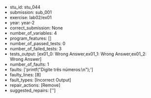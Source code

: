 - stu_id: stu_044	       
- submission: sub_001
- exercise: lab02/ex01
- year: year-2
- correct_submission: None
- number_of_variables: 4
- program_features: [] 
- number_of_passed_tests: 0
- number_of_failed_tests: 3
- tests_output: [ex01_0: Wrong Answer,ex01_1: Wrong Answer,ex01_2: Wrong Answer]
- number_of_faults: 1
- faults: ['printf("Digite três números:\n");']
- faulty_lines: [8]
- fault_types: [Incorrect Output]
- repair_actions: [Remove] 
- suggested_repairs: ['']
